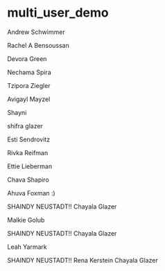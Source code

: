 # multi_user_demo

Andrew Schwimmer

Rachel A Bensoussan

Devora Green

Nechama Spira

Tzipora Ziegler

Avigayl Mayzel

Shayni

shifra glazer

Esti Sendrovitz

Rivka Reifman

Ettie Lieberman

Chava Shapiro

Ahuva Foxman :)

SHAINDY NEUSTADT!!
Chayala Glazer

Malkie Golub

SHAINDY NEUSTADT!!
Chayala Glazer

Leah Yarmark

SHAINDY NEUSTADT!!
Rena Kerstein
Chayala Glazer


